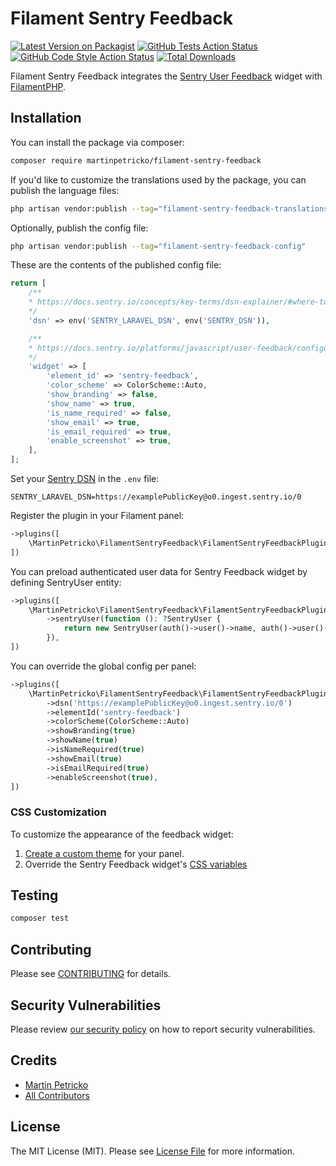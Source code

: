 # Filament Sentry Feedback

[![Latest Version on Packagist](https://img.shields.io/packagist/v/martinpetricko/filament-sentry-feedback.svg?style=flat-square)](https://packagist.org/packages/martinpetricko/filament-sentry-feedback)
[![GitHub Tests Action Status](https://img.shields.io/github/actions/workflow/status/martinpetricko/filament-sentry-feedback/run-tests.yml?branch=main&label=tests&style=flat-square)](https://github.com/martinpetricko/filament-sentry-feedback/actions?query=workflow%3Arun-tests+branch%3Amain)
[![GitHub Code Style Action Status](https://img.shields.io/github/actions/workflow/status/martinpetricko/filament-sentry-feedback/fix-php-code-style-issues.yml?branch=main&label=code%20style&style=flat-square)](https://github.com/MartinPetricko/filament-sentry-feedback/actions?query=workflow%3A%22Fix+PHP+Code+Styling%22branch%3Amain)
[![Total Downloads](https://img.shields.io/packagist/dt/martinpetricko/filament-sentry-feedback.svg?style=flat-square)](https://packagist.org/packages/martinpetricko/filament-sentry-feedback)

Filament Sentry Feedback integrates the [Sentry User Feedback](https://sentry.io/for/user-feedback/) widget with [FilamentPHP](https://filamentphp.com/).

## Installation

You can install the package via composer:

```bash
composer require martinpetricko/filament-sentry-feedback
```

If you'd like to customize the translations used by the package, you can publish the language files:

```bash
php artisan vendor:publish --tag="filament-sentry-feedback-translations"
```

Optionally, publish the config file:

```bash
php artisan vendor:publish --tag="filament-sentry-feedback-config"
```

These are the contents of the published config file:

```php
return [
    /**
    * https://docs.sentry.io/concepts/key-terms/dsn-explainer/#where-to-find-your-data-source-name-dsn
    */
    'dsn' => env('SENTRY_LARAVEL_DSN', env('SENTRY_DSN')),

    /**
    * https://docs.sentry.io/platforms/javascript/user-feedback/configuration/
    */
    'widget' => [
        'element_id' => 'sentry-feedback',
        'color_scheme' => ColorScheme::Auto,
        'show_branding' => false,
        'show_name' => true,
        'is_name_required' => false,
        'show_email' => true,
        'is_email_required' => true,
        'enable_screenshot' => true,
    ],
];
```

Set your [Sentry DSN](https://docs.sentry.io/concepts/key-terms/dsn-explainer/#where-to-find-your-data-source-name-dsn) in the `.env` file:

```dotenv
SENTRY_LARAVEL_DSN=https://examplePublicKey@o0.ingest.sentry.io/0
```

Register the plugin in your Filament panel:

```php
->plugins([
    \MartinPetricko\FilamentSentryFeedback\FilamentSentryFeedbackPlugin::make(),
])
```

You can preload authenticated user data for Sentry Feedback widget by defining SentryUser entity:

```php
->plugins([
    \MartinPetricko\FilamentSentryFeedback\FilamentSentryFeedbackPlugin::make()
        ->sentryUser(function (): ?SentryUser {
            return new SentryUser(auth()->user()->name, auth()->user()->email);
        }),
])
```

You can override the global config per panel:

```php
->plugins([
    \MartinPetricko\FilamentSentryFeedback\FilamentSentryFeedbackPlugin::make()
        ->dsn('https://examplePublicKey@o0.ingest.sentry.io/0')
        ->elementId('sentry-feedback')
        ->colorScheme(ColorScheme::Auto)
        ->showBranding(true)
        ->showName(true)
        ->isNameRequired(true)
        ->showEmail(true)
        ->isEmailRequired(true)
        ->enableScreenshot(true),
])
```

### CSS Customization

To customize the appearance of the feedback widget:
1. [Create a custom theme](https://filamentphp.com/docs/3.x/panels/themes#creating-a-custom-theme) for your panel.
2. Override the Sentry Feedback widget's [CSS variables](https://docs.sentry.io/platforms/javascript/user-feedback/configuration/#css-customization)

## Testing

```bash
composer test
```

## Contributing

Please see [CONTRIBUTING](.github/CONTRIBUTING.md) for details.

## Security Vulnerabilities

Please review [our security policy](../../security/policy) on how to report security vulnerabilities.

## Credits

- [Martin Petricko](https://github.com/MartinPetricko)
- [All Contributors](../../contributors)

## License

The MIT License (MIT). Please see [License File](LICENSE.md) for more information.
